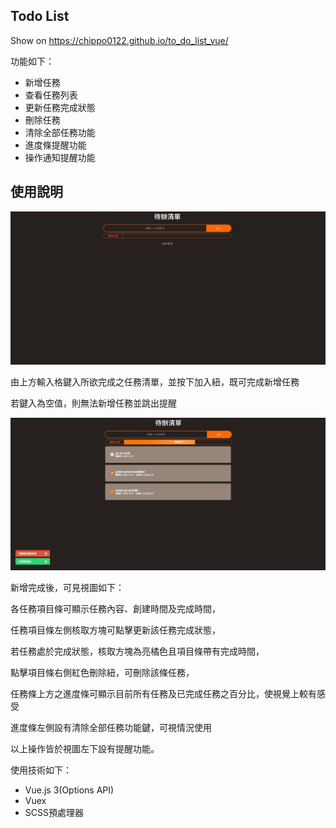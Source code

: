 ## Todo List
Show on https://chippo0122.github.io/to_do_list_vue/

功能如下：
* 新增任務
* 查看任務列表
* 更新任務完成狀態
* 刪除任務
* 清除全部任務功能
* 進度條提醒功能
* 操作通知提醒功能

## 使用說明

![image](./src/assets/intro1.jpg)

由上方輸入格鍵入所欲完成之任務清單，並按下加入紐，既可完成新增任務

若鍵入為空值，則無法新增任務並跳出提醒

![image](./src/assets/intro2.jpg)

新增完成後，可見視圖如下：

各任務項目條可顯示任務內容、創建時間及完成時間，

任務項目條左側核取方塊可點擊更新該任務完成狀態，

若任務處於完成狀態，核取方塊為亮橘色且項目條帶有完成時間，

點擊項目條右側紅色刪除紐，可刪除該條任務，

任務條上方之進度條可顯示目前所有任務及已完成任務之百分比，使視覺上較有感受

進度條左側設有清除全部任務功能鍵，可視情況使用

以上操作皆於視圖左下設有提醒功能。

使用技術如下：
* Vue.js 3(Options API)
* Vuex
* SCSS預處理器
